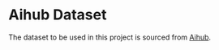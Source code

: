 # Aihub Dataset


The dataset to be used in this project is sourced from [Aihub](https://aihub.or.kr/aihubdata/data/view.do?currMenu=115&topMenu=100&aihubDataSe=realm&dataSetSn=86).
